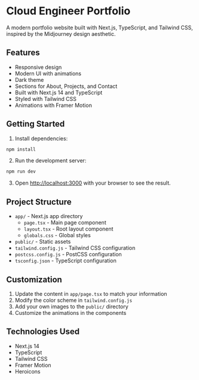 # Cloud Engineer Portfolio

A modern portfolio website built with Next.js, TypeScript, and Tailwind CSS, inspired by the Midjourney design aesthetic.

## Features

- Responsive design
- Modern UI with animations
- Dark theme
- Sections for About, Projects, and Contact
- Built with Next.js 14 and TypeScript
- Styled with Tailwind CSS
- Animations with Framer Motion

## Getting Started

1. Install dependencies:
```bash
npm install
```

2. Run the development server:
```bash
npm run dev
```

3. Open [http://localhost:3000](http://localhost:3000) with your browser to see the result.

## Project Structure

- `app/` - Next.js app directory
  - `page.tsx` - Main page component
  - `layout.tsx` - Root layout component
  - `globals.css` - Global styles
- `public/` - Static assets
- `tailwind.config.js` - Tailwind CSS configuration
- `postcss.config.js` - PostCSS configuration
- `tsconfig.json` - TypeScript configuration

## Customization

1. Update the content in `app/page.tsx` to match your information
2. Modify the color scheme in `tailwind.config.js`
3. Add your own images to the `public/` directory
4. Customize the animations in the components

## Technologies Used

- Next.js 14
- TypeScript
- Tailwind CSS
- Framer Motion
- Heroicons 

